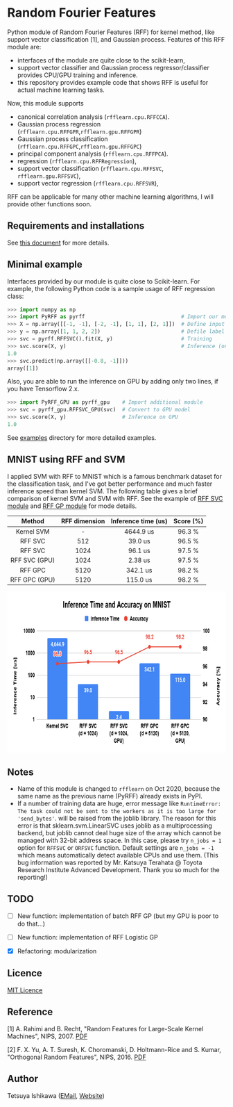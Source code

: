 # Random Fourier Features

Python module of Random Fourier Features (RFF) for kernel method, like support vector classification [1], and Gaussian process.
Features of this RFF module are:

* interfaces of the module are quite close to the scikit-learn,
* support vector classifier and Gaussian process regressor/classifier provides CPU/GPU training and inference.
* this repository provides example code that shows RFF is useful for actual machine learning tasks.

Now, this module supports

* canonical correlation analysis (`rfflearn.cpu.RFFCCA`).
* Gaussian process regression (`rfflearn.cpu.RFFGPR`,`rfflearn.gpu.RFFGPR`)
* Gaussian process classification (`rfflearn.cpu.RFFGPC`,`rfflearn.gpu.RFFGPC`)
* principal component analysis (`rfflearn.cpu.RFFPCA`).
* regression (`rfflearn.cpu.RFFRegression`),
* support vector classification (`rfflearn.cpu.RFFSVC`, `rfflearn.gpu.RFFSVC`),
* support vector regression (`rfflearn.cpu.RFFSVR`),

RFF can be applicable for many other machine learning algorithms, I will provide other functions soon.


## Requirements and installations

See [this document](https://tiskw.gitbook.io/rfflearn/) for more details.


## Minimal example

Interfaces provided by our module is quite close to Scikit-learn.
For example, the following Python code is a sample usage of RFF regression class:

```python
>>> import numpy as np
>>> import PyRFF as pyrff                               # Import our module
>>> X = np.array([[-1, -1], [-2, -1], [1, 1], [2, 1]])  # Define input data
>>> y = np.array([1, 1, 2, 2])                          # Defile label data
>>> svc = pyrff.RFFSVC().fit(X, y)                      # Training
>>> svc.score(X, y)                                     # Inference (on CPU)
1.0
>>> svc.predict(np.array([[-0.8, -1]]))
array([1])
```

Also, you are able to run the inference on GPU by adding only two lines, if you have Tensorflow 2.x.

```python
>>> import PyRFF_GPU as pyrff_gpu    # Import additional module
>>> svc = pyrff_gpu.RFFSVC_GPU(svc)  # Convert to GPU model
>>> svc.score(X, y)                  # Inference on GPU
1.0
```

See [examples](./examples/README.md) directory for more detailed examples.


## MNIST using RFF and SVM

I applied SVM with RFF to MNIST which is a famous benchmark dataset for the classification task,
and I've got better performance and much faster inference speed than kernel SVM.
The following table gives a brief comparison of kernel SVM and SVM with RFF.
See the example of [RFF SVC module](./examples/svc_for_mnist/README.md)
and [RFF GP module](./examples/gpc_for_mnist/README.md) for mode details.

| Method         | RFF dimension | Inference time (us) | Score (%) |
|:--------------:|:-------------:|:-------------------:|:---------:|
| Kernel SVM     | -             | 4644.9 us           | 96.3 %    |
| RFF SVC        |  512          | 39.0 us             | 96.5 %    |
| RFF SVC        | 1024          | 96.1 us             | 97.5 %    |
| RFF SVC (GPU)  | 1024          | 2.38 us             | 97.5 %    |
| RFF GPC        | 5120          | 342.1 us            | 98.2 %    |
| RFF GPC (GPU)  | 5120          | 115.0 us            | 98.2 %    |

<div align="center">
  <img src="./figures/Inference_Time_and_Accuracy_on_MNIST_SVC_and_GPC.png" width="763" height="371" alt="Accuracy for each epochs in RFF SVC" />
</div>


## Notes

- Name of this module is changed to `rfflearn` on Oct 2020, because the same name as the previous name (PyRFF) already exists in PyPI.
- If a number of training data are huge, error message like
  `RuntimeError: The task could not be sent to the workers as it is too large for 'send_bytes'`.
  will be raised from the joblib library. The reason for this error is that sklearn.svm.LinearSVC uses
  joblib as a multiprocessing backend, but joblib cannot deal huge size of the array which cannot be managed
  with 32-bit address space. In this case, please try `n_jobs = 1` option for `RFFSVC` or `ORFSVC` function.
  Default settings are `n_jobs = -1` which means automatically detect available CPUs and use them.
  (This bug information was reported by Mr. Katsuya Terahata @ Toyota Research Institute Advanced Development.
  Thank you so much for the reporting!)


## TODO

- [ ] New function: implementation of batch RFF GP (but my GPU is poor to do that...)
- [ ] New function: implementation of RFF Logistic GP
- [X] Refactoring: modularization


## Licence

[MIT Licence](https://opensource.org/licenses/mit-license.php)


## Reference

[1] A. Rahimi and B. Recht, "Random Features for Large-Scale Kernel Machines", NIPS, 2007.
[PDF](https://papers.nips.cc/paper/3182-random-features-for-large-scale-kernel-machines.pdf)

[2] F. X. Yu, A. T. Suresh, K. Choromanski, D. Holtmann-Rice and S. Kumar, "Orthogonal Random Features", NIPS, 2016.
[PDF](https://papers.nips.cc/paper/6246-orthogonal-random-features.pdf)


## Author

Tetsuya Ishikawa ([EMail](mailto:tiskw111@gmail.com), [Website](https://tiskw.gitlab.io/home/))
